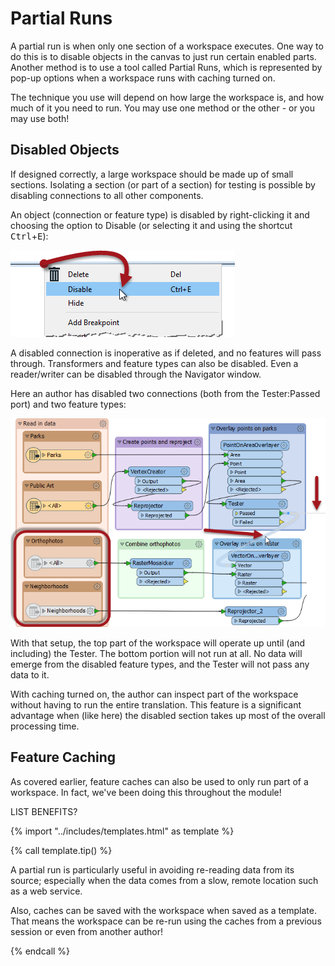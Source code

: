 # Partial Runs

A partial run is when only one section of a workspace executes. One way to do this is to disable objects in the canvas to just run certain enabled parts. Another method is to use a tool called Partial Runs, which is represented by pop-up options when a workspace runs with caching turned on.

The technique you use will depend on how large the workspace is, and how much of it you need to run. You may use one method or the other - or you may use both!

## Disabled Objects

If designed correctly, a large workspace should be made up of small sections. Isolating a section (or part of a section) for testing is possible by disabling connections to all other components.

An object (connection or feature type) is disabled by right-clicking it and choosing the option to Disable (or selecting it and using the shortcut <kbd>Ctrl</kbd>+<kbd>E</kbd>):

![](./Images/Img3.032.DisablingConnection.png)

A disabled connection is inoperative as if deleted, and no features will pass through. Transformers and feature types can also be disabled. Even a reader/writer can be disabled through the Navigator window.

Here an author has disabled two connections (both from the Tester:Passed port) and two feature types:

![](./Images/Img3.031.DisabledConnection.png)

With that setup, the top part of the workspace will operate up until (and including) the Tester. The bottom portion will not run at all. No data will emerge from the disabled feature types, and the Tester will not pass any data to it.

With caching turned on, the author can inspect part of the workspace without having to run the entire translation. This feature is a significant advantage when (like here) the disabled section takes up most of the overall processing time.

## Feature Caching

As covered earlier, feature caches can also be used to only run part of a workspace. In fact, we've been doing this throughout the module!

LIST BENEFITS?

{% import "../includes/templates.html" as template %}

{% call template.tip() %}

<p>A partial run is particularly useful in avoiding re-reading data from its source; especially when the data comes from a slow, remote location such as a web service.</p>
<p>Also, caches can be saved with the workspace when saved as a template. That means the workspace can be re-run using the caches from a previous session or even from another author!</p>

{% endcall %}
